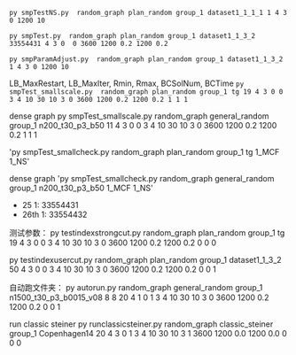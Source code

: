 `py smpTestNS.py  random_graph plan_random group_1 dataset1_1_1_1 1 4 3 0 1200 10`

`py smpTest.py  random_graph plan_random group_1 dataset1_1_3_2 33554431 4 3 0  0 3600 1200 0.2 1200 0.2`

`py smpParamAdjust.py  random_graph plan_random group_1 dataset1_1_3_2 1 4 3 0 1200 10`

LB_MaxRestart, LB_MaxIter, Rmin, Rmax, BCSolNum, BCTime
`py smpTest_smallscale.py  random_graph plan_random group_1 tg 19 4 3 0 0 3 4 10 30 10 3 0 3600 1200 0.2 1200 0.2 1 1 1`

dense graph
py smpTest_smallscale.py  random_graph general_random group_1 n200_t30_p3_b50 11 4 3 0 0 3 4 10 30 10 3 0 3600 1200 0.2 1200 0.2 1 1 1

'py smpTest_smallcheck.py  random_graph plan_random group_1 tg 1_MCF 1_NS'

dense graph
'py smpTest_smallcheck.py  random_graph general_random group_1 n200_t30_p3_b50 1_MCF 1_NS'

- 25 1: 33554431
- 26th 1: 33554432

测试参数：
py testindexstrongcut.py random_graph plan_random group_1 tg 19 4 3 0 0 3 4 10 30 10 3 0 3600 1200 0.2 1200 0.2 0 0 0

py testindexusercut.py random_graph plan_random group_1 dataset1_1_3_2 50 4 3 0 0 3 4 10 30 10 3 0 3600 1200 0.2 1200 0.2 0 0 1

自动跑文件夹：
py autorun.py  random_graph general_random group_1 n1500_t30_p3_b0015_v08 8 8 20 4 1 0 1 3 4 10 30 10 3 0 3600 1200 0.2 1200 0.2 0 0 1

run classic steiner
py runclassicsteiner.py  random_graph classic_steiner group_1 Copenhagen14 20 4 3 0 1 3 4 10 30 10 3 1 3600 1200 0.0 1200 0.0 0 0 0